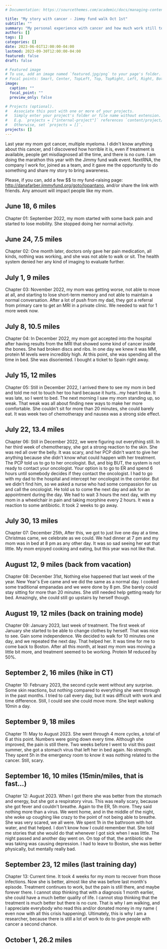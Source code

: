 ```yaml
---
# Documentation: https://sourcethemes.com/academic/docs/managing-content/

title: "My story with cancer - Jimmy fund walk Oct 1st"
subtitle: ""
summary: "My personal experience with cancer and how much work still to do"
authors: []
tags: []
categories: []
date: 2023-06-01T12:00:00-04:00
lastmod: 2023-09-30T12:00:00-04:00
featured: false
draft: false

# Featured image
# To use, add an image named `featured.jpg/png` to your page's folder.
# Focal points: Smart, Center, TopLeft, Top, TopRight, Left, Right, BottomLeft, Bottom, BottomRight.
image:
  caption: ""
  focal_point: ""
  preview_only: false

# Projects (optional).
#   Associate this post with one or more of your projects.
#   Simply enter your project's folder or file name without extension.
#   E.g. `projects = ["internal-project"]` references `content/project/deep-learning/index.md`.
#   Otherwise, set `projects = []`.
projects: []
---
```


Last year my mom got cancer, multiple myeloma. I didn't know anything about this cancer, and I discovered how horrible it is, even if treatment is available, people get misdiagnosed all the time, and there is no cure. I am doing the marathon this year with the Jimmy fund walk event. NextRNA, the company I work for, joined as a team, and it gave me the opportunity to do something and share my story to bring awareness.

Please, if you can, add a few $$ to my fund-raising page: http://danafarber.jimmyfund.org/goto/lopantano, and/or share the link with friends. Any amount will impact people like my mom.

## June 18, 6 miles 
Chapter 01: September 2022, my mom started with some back pain and started to lose mobility. She stopped doing her normal activity.

## June 24, 7.5 miles 
Chapter 02: One month later, doctors only gave her pain medication, all kinds, nothing was working, and she was not able to walk or sit. The health system denied her any kind of imaging to evaluate further.

## July 1, 9 miles 
Chapter 03: November 2022, my mom was getting worse, not able to move at all, and starting to lose short-term memory and not able to maintain a normal conversation. After a lot of push from my dad, they got a referral from primary care to get an MRI in a private clinic. We needed to wait for 1 more week now.

## July 8, 10.5 miles
Chapter 04: In December 2022, my mom got accepted into the hospital after having results from the MRI that showed some kind of cancer inside the bones. She had broken discs and ribs. In one day we knew it was MM, protein M levels were incredibly high. At this point, she was spending all the time in bed. She was disoriented. I bought a ticket to Spain right away.

## July 15, 12 miles
Chapter 05: Still in December 2022, I arrived there to see my mom in bed and told me not to touch her too hard because it hurts...my heart broke. It was late, so I went to bed. The next morning I saw my mom standing up, so weak. That weak was all about finding new ways to make her more comfortable. She couldn't sit for more than 20 minutes, she could barely eat. It was week two of chemotherapy and nausea was a strong side effect.

## July 22, 13.4 miles
Chapter 06: Still in December 2022, we were figuring out everything still. In her third week of chemotherapy, she got a strong reaction to the skin. She was red all over the belly. It was scary, and her PCP didn't want to give her anything because she didn't know what could happen with her treatment. The PCP told us to go to her oncologist. But, and big BUT, the system is not ready to contact your oncologist. Your option is to go to ER and spend 6 hours until somebody decides if they contact the oncologist. I had to go with my dad to the hospital and intercept her oncologist in the corridor. But we didn't find him, so we asked a nurse who had some compassion for us and call the oncologist. He told us to come the next day and ask for an appointment during the day. We had to wait 3 hours the next day, with my mom in a wheelchair in pain and taking morphine every 2 hours. It was a reaction to some antibiotic. It took 2 weeks to go away.

## July 30, 13 miles
Chapter 07: December 25th, After this, we got to just live one day at a time. Christmas came, we celebrate as we could. We had dinner at 7 pm and my mom was in bed at 8 pm as any other day. It was so sad seeing her eat that little. My mom enjoyed cooking and eating, but this year was not like that.

## August 12, 9 miles (back from vacation)
Chapter 08: December 31st, Nothing else happened that last week of the year. New Year's Eve came and we did the same as a normal day. I cooked some traditional empanadas and we were done by 8 pm. She barely could stay sitting for more than 20 minutes.  She still needed help getting ready for bed. Amazingly, she could still go upstairs by herself though.

## August 19, 12 miles (back on training mode)
Chapter 09: January 2023, last week of treatment. The first week of January she started to be able to change clothes by herself. That was nice to see. Gain some independence. We decided to walk for 10 minutes one day, and we repeated the next day. That helped her. It was time for me to come back to Boston. After all this month, at least my mom was moving a little bit more, and treatment seemed to be working. Protein M reduced by 50%.

## September 2, 16 miles (hike in CT)
Chapter 10:  February 2023, the second cycle went without any surprise. Some skin reactions, but nothing compared to everything she went through in the past months. I tried to call every day, but it was difficult with work and time difference. Still, I could see she could move more. She kept walking 10min a day.

## September 9, 18 miles 
Chapter 11: May to August 2023. She went through 4 more cycles, a total of 6 at this point. Numbers were going down every time. Although she improved, the pain is still there. Two weeks before I went to visit this past summer, she got a stomach virus that left her in bed again. No strength. They spent 5h in the emergency room to know it was nothing related to the cancer. Still, scary.

## September 16, 10 miles (15min/miles, that is fast...)
Chapter 12: August 2023. When I got there she was better from the stomach and energy, but she got a respiratory virus. This was really scary, because she got fever and couldn't breathe. Again to the ER, 5h more. They said nothing more than a virus. We went home, and in the middle of the night, she woke up coughing like crazy to the point of not being able to breathe. She was very scared, we all were. We spent 1h in the bathroom with hot water, and that helped. I don't know how I could remember that. She told me stories that she would do that whenever I got sick when I was little. The night passed and another day went on. On top of that, the antibiotic she was taking was causing depression. I had to leave to Boston, she was better physically, but mentally really bad. 

## September 23, 12 miles (last training day)
Chapter 13: Current time. It took 4 weeks for my mom to recover from those infections. Now she is better, almost like she was before last month's episode. Treatment continues to work, but the pain is still there, and maybe forever there. I cannot stop thinking that with a diagnosis 1 month earlier, she could have a much better quality of life. I cannot stop thinking that the treatment is much better but there is no cure. That is why I am walking, and I appreciate everybody who read this and/or donated money in my name ( even now with all this crisis happening). Ultimately, this is why I am a researcher, because there is still a lot of work to do to give people with cancer a second chance.

## October 1, 26.2 miles
